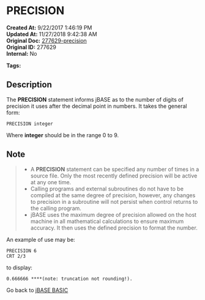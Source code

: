 # PRECISION

**Created At:** 9/22/2017 1:46:19 PM  
**Updated At:** 11/27/2018 9:42:38 AM  
**Original Doc:** [277629-precision](https://docs.jbase.com/36868-jbase-basic/277629-precision)  
**Original ID:** 277629  
**Internal:** No  

**Tags:**
<badge text='mathematical operations' vertical='middle' />

## Description

The **PRECISION** statement informs jBASE as to the number of digits of precision it uses after the decimal point in numbers. It takes the general form:

```
PRECISION integer
```

Where **integer** should be in the range 0 to 9.

## Note

> - A **PRECISION** statement can be specified any number of times in a source file. Only the most recently defined precision will be active at any one time.
> - Calling programs and external subroutines do not have to be compiled at the same degree of precision, however, any changes to precision in a subroutine will not persist when control returns to the calling program.
> - jBASE uses the maximum degree of precision allowed on the host machine in all mathematical calculations to ensure maximum accuracy. It then uses the defined precision to format the number.

An example of use may be:

```
PRECISION 6
CRT 2/3
```

to display:

```
0.666666 ****(note: truncation not rounding!).
```

Go back to [jBASE BASIC](./../README.md)
